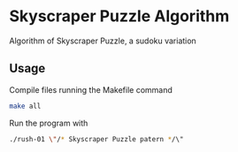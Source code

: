 # Skyscraper Puzzle Algorithm

Algorithm of Skyscraper Puzzle, a sudoku variation

## Usage

Compile files running the Makefile command

```sh
make all
```

Run the program with 

```sh
./rush-01 \"/* Skyscraper Puzzle patern */\"
```
